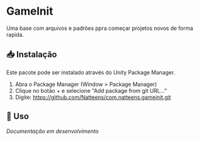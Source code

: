 # GameInit

Uma base com arquivos e padrões ppra começar projetos novos de forma rapida.

## 📥 Instalação

Este pacote pode ser instalado através do Unity Package Manager.

1. Abra o Package Manager (Window > Package Manager)
2. Clique no botão + e selecione "Add package from git URL..."
3. Digite: https://github.com/Natteens/com.natteens.gameinit.git

## 🚀 Uso

*Documentação em desenvolvimento*
